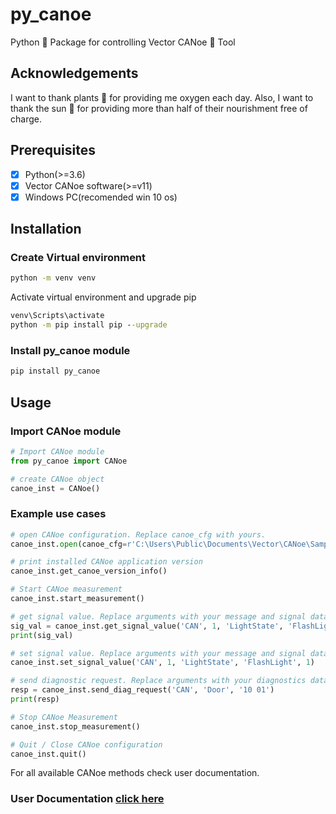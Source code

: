 # py_canoe

Python 🐍 Package for controlling Vector CANoe 🛶 Tool

## Acknowledgements

I want to thank plants 🎋 for providing me oxygen each day.
Also, I want to thank the sun 🌄 for providing more than half of their nourishment free of charge.

## Prerequisites

- [X] Python(>=3.6)
- [X] Vector CANoe software(>=v11)
- [X] Windows PC(recomended win 10 os)

## Installation

### Create Virtual environment

```bat
python -m venv venv
```

Activate virtual environment and upgrade pip

```bat
venv\Scripts\activate
python -m pip install pip --upgrade
```

### Install py_canoe module

```bat
pip install py_canoe
```

## Usage

### Import CANoe module

```python
# Import CANoe module
from py_canoe import CANoe

# create CANoe object
canoe_inst = CANoe()
```

### Example use cases

```python
# open CANoe configuration. Replace canoe_cfg with yours.
canoe_inst.open(canoe_cfg=r'C:\Users\Public\Documents\Vector\CANoe\Sample Configurations 11.0.81\.\CAN\Diagnostics\UDSBasic\UDSBasic.cfg')

# print installed CANoe application version
canoe_inst.get_canoe_version_info()

# Start CANoe measurement
canoe_inst.start_measurement()

# get signal value. Replace arguments with your message and signal data.
sig_val = canoe_inst.get_signal_value('CAN', 1, 'LightState', 'FlashLight')
print(sig_val)

# set signal value. Replace arguments with your message and signal data.
canoe_inst.set_signal_value('CAN', 1, 'LightState', 'FlashLight', 1)

# send diagnostic request. Replace arguments with your diagnostics data.
resp = canoe_inst.send_diag_request('CAN', 'Door', '10 01')
print(resp)

# Stop CANoe Measurement
canoe_inst.stop_measurement()

# Quit / Close CANoe configuration
canoe_inst.quit()
```

For all available CANoe methods check user documentation.

### User Documentation [click here](https://chaitu-ycr.github.io/py_canoe/)
